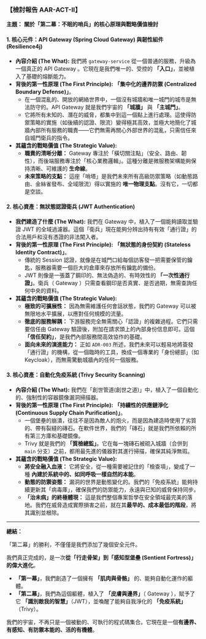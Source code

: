 ### **【檢討報告 AAR-ACT-II】**

**主題：** **關於「第二幕：不眠的哨兵」的核心原理與戰略價值檢討**

#### **1. 核心元件：API  Gateway  (Spring Cloud Gateway) 與韌性組件 (Resilience4j)**

*   **內容介紹 (The What):** 我們將 `gateway-service` 從一個普通的服務，升級為一個真正的 API  Gateway 。它現在是我們唯一的、受控的 **「入口」**，並被植入了基礎的熔斷能力。
*   **背後的第一性原理 (The First Principle):** **「集中化的邊界防禦 (Centralized Boundary Defense)」**。
    *   在一個混亂的、開放的網絡世界中，一個沒有城牆和唯一城門的城市是無法防守的。API  Gateway 就是我們宇宙的 **「城牆」** 與 **「主城門」**。
    *   它將所有未知的、潛在的威脅，都集中到這一個點上進行處理。這使得防禦策略的實施（如後續的認證、限流）變得極其高效，並極大地簡化了城牆內部所有服務的職責——它們無需再關心外部世界的混亂，只需信任來自城門衛兵的指令。
*   **其蘊含的戰略價值 (The Strategic Value):**
    *   **職責的清晰分離：**  Gateway 專注於「橫切關注點」（安全、路由、韌性），而後端服務專注於「核心業務邏輯」。這種分離是微服務架構能夠保持清晰、可維護的 **生命線**。
    *   **未來策略的支點：** 這座「哨塔」是我們未來所有高級防禦策略（如動態路由、金絲雀發布、全域限流）得以實施的 **唯一物理支點**。沒有它，一切都是空談。

#### **2. 核心資產：無狀態認證衛兵 (JWT Authentication)**

*   **我們建造了什麼 (The What):** 我們在 Gateway 中，植入了一個能夠讀取並驗證 JWT 的全域過濾器。這個「衛兵」現在能夠分辨出持有有效「通行證」的合法用戶和沒有憑證的非法闖入者。
*   **背後的第一性原理 (The First Principle):** **「無狀態的身份契約 (Stateless Identity Contract)」**。
    *   傳統的 Session 認證，就像是在城門口給每個訪客發一把需要保管的鑰匙，服務器需要一個巨大的倉庫來存放所有鑰匙的備份。
    *   JWT 則像是一張蓋了鋼印的、無法偽造的、有時效性的 **「一次性通行證」**。衛兵（ Gateway ）只需查看鋼印是否真實、是否過期，無需查詢任何中央的資料。
*   **其蘊含的戰略價值 (The Strategic Value):**
    *   **極致的可擴展性：** 因為無需維護任何會話狀態，我們的 Gateway 可以被無限地水平擴展，以應對任何規模的流量。
    *   **徹底的服務解耦：** 下游服務完全無需關心「認證」的複雜過程。它們只需要信任由 Gateway 驗證後，附加在請求頭上的內部身份信息即可。這個 **「信任契約」**，是我們內部服務間高效協作的基礎。
    *   **面向未來的演進能力：** 正如 `ADR-003` 所述，我們未來可以輕易地將簽發「通行證」的機構，從一個臨時的工具，換成一個專業的「身份總部」（如 Keycloak），而無需驚動城牆內的任何一個服務。

#### **3. 核心資產：自動化免疫系統 (Trivy Security Scanning)**

*   **內容介紹 (The What):** 我們在「創世管道(創世之道)」中，植入了一個自動化的、強制性的容器鏡像漏洞掃描器。
*   **背後的第一性原理 (The First Principle):** **「持續性的供應鏈淨化 (Continuous Supply Chain Purification)」**。
    *   一個堡壘的崩潰，往往不是因為敵人的炮火，而是因為建造時使用了劣質的、帶有裂縫的磚石。在軟件世界，我們的「磚石」就是我們所依賴的所有第三方庫和基礎鏡像。
    *   Trivy 就是我們的 **「質檢總監」**。它在每一塊磚石被砌入城牆（合併到 `main` 分支）之前，都用最先進的儀器對其進行掃描，確保其純淨無瑕。
*   **其蘊含的戰略價值 (The Strategic Value):**
    *   **將安全融入血液：** 它將安全，從一種需要被記住的「檢查項」，變成了一種 **內建於系統中的、如同呼吸一樣自然的本能**。
    *   **動態的防禦姿態：** 漏洞的世界是動態變化的。我們的「免疫系統」能夠持續更新其「病毒庫」，確保我們的防禦能力，永遠與已知的威脅保持同步。
    *   **「治未病」的終極體現：** 這是我們整個專案哲學在安全領域最完美的落地。我們在威脅造成實際損害之前，就在其**最早的、成本最低的階段**，將其識別並根除。

---

**總結：**

「第二幕」的勝利，不僅僅是我們添加了幾個安全元件。

我們真正完成的，是一次**從「行走骨架」到「感知型堡壘 (Sentient Fortress)」的偉大進化**。

*   **「第一幕」**，我們創造了一個擁有 **「肌肉與骨骼」** 的、能夠自動化運作的軀體。
*   **「第二幕」**，我們為這個軀體，植入了 **「皮膚與邊界」**（ Gateway ），賦予了它 **「識別敵我的智慧」**（JWT），並喚醒了能夠自我淨化的 **「免疫系統」**（Trivy）。

我們的宇宙，不再只是一個被動的、可執行的程式碼集合。它現在是一個**有邊界、有感知、有防禦本能的、活的有機體**。
